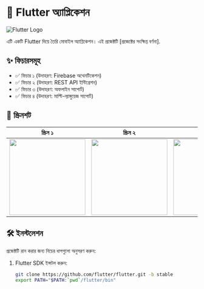 # 📱 Flutter অ্যাপ্লিকেশন

![Flutter Logo](https://storage.googleapis.com/cms-storage-bucket/4fd0db61df0567c0f352.png)

এটি একটি Flutter দিয়ে তৈরি মোবাইল অ্যাপ্লিকেশন। এই প্রজেক্টটি [প্রজেক্টের সংক্ষিপ্ত বর্ণনা].

## ✨ ফিচারসমূহ

- ✅ ফিচার ১ (উদাহরণ: Firebase অথেনটিকেশন)
- ✅ ফিচার ২ (উদাহরণ: REST API ইন্টিগ্রেশন)
- ✅ ফিচার ৩ (উদাহরণ: অফলাইন সাপোর্ট)
- ✅ ফিচার ৪ (উদাহরণ: মাল্টি-ল্যাঙ্গুয়েজ সাপোর্ট)

## 📸 স্ক্রিনশট

| স্ক্রিন ১ | স্ক্রিন ২ | স্ক্রিন ৩ |
|-----------|-----------|-----------|
| <img src="screenshots/screen1.png" width="200"> | <img src="screenshots/screen2.png" width="200"> | <img src="screenshots/screen3.png" width="200"> |

## 🛠️ ইনস্টলেশন

প্রজেক্টটি রান করার জন্য নিচের ধাপগুলো অনুসরণ করুন:

1. Flutter SDK ইন্সটল করুন:
   ```bash
   git clone https://github.com/flutter/flutter.git -b stable
   export PATH="$PATH:`pwd`/flutter/bin"
